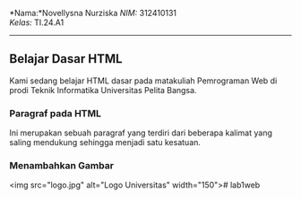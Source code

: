 *Nama:*Novellysna Nurziska
*NIM:* 312410131  
*Kelas:* TI.24.A1  

---

## Belajar Dasar HTML
Kami sedang belajar HTML dasar pada matakuliah Pemrograman Web di prodi Teknik Informatika Universitas Pelita Bangsa.  

### Paragraf pada HTML
Ini merupakan sebuah paragraf yang terdiri dari beberapa kalimat yang saling mendukung sehingga menjadi satu kesatuan.  

### Menambahkan Gambar
<img src="logo.jpg" alt="Logo Universitas" width="150"># lab1web
